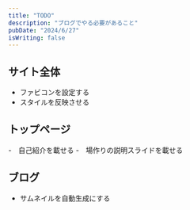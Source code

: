 ```yaml
---
title: "TODO"
description: "ブログでやる必要があること"
pubDate: "2024/6/27"
isWriting: false
---
```


## サイト全体

- ファビコンを設定する
- スタイルを反映させる

## トップページ

-　自己紹介を載せる -　場作りの説明スライドを載せる

## ブログ

- サムネイルを自動生成にする
